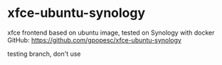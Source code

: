 # xfce-ubuntu-synology
xfce frontend based on ubuntu image, tested on Synology with docker
GitHub: https://github.com/gpopesc/xfce-ubuntu-synology

testing branch, don't use